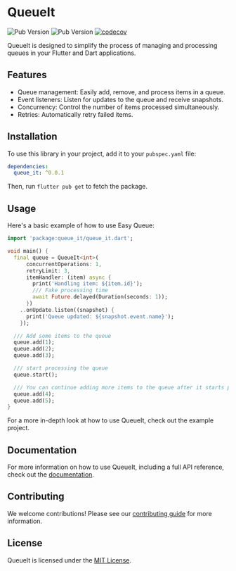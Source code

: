 <!--
This README describes the package. If you publish this package to pub.dev,
this README's contents appear on the landing page for your package.

For information about how to write a good package README, see the guide for
[writing package pages](https://dart.dev/guides/libraries/writing-package-pages).

For general information about developing packages, see the Dart guide for
[creating packages](https://dart.dev/guides/libraries/create-library-packages)
and the Flutter guide for
[developing packages and plugins](https://flutter.dev/developing-packages).
-->

# QueueIt

![Pub Version](https://img.shields.io/pub/v/queue_it?label=queue_it)
![Pub Version](https://img.shields.io/pub/v/flutter_queue_it?label=flutter_queue_it)
[![codecov](https://codecov.io/gh/sharpsan/queue_it_library/graph/badge.svg?token=2YLWI5OLQ3)](https://codecov.io/gh/sharpsan/queue_it_library)

QueueIt is designed to simplify the process of managing and processing queues in your Flutter and Dart
applications.

## Features

- Queue management: Easily add, remove, and process items in a queue.
- Event listeners: Listen for updates to the queue and receive snapshots.
- Concurrency: Control the number of items processed simultaneously.
- Retries: Automatically retry failed items.

## Installation

To use this library in your project, add it to your `pubspec.yaml` file:

```yaml
dependencies:
  queue_it: ^0.0.1
```

Then, run `flutter pub get` to fetch the package.

## Usage

Here's a basic example of how to use Easy Queue:

```dart
import 'package:queue_it/queue_it.dart';

void main() {
  final queue = QueueIt<int>(
      concurrentOperations: 1,
      retryLimit: 3,
      itemHandler: (item) async {
        print('Handling item: ${item.id}');
        /// Fake processing time
        await Future.delayed(Duration(seconds: 1));
      })
    ..onUpdate.listen((snapshot) {
      print('Queue updated: ${snapshot.event.name}');
    });

  /// Add some items to the queue
  queue.add(1);
  queue.add(2);
  queue.add(3);

  /// start processing the queue
  queue.start();

  /// You can continue adding more items to the queue after it starts processing
  queue.add(4);
  queue.add(5);
}
```

For a more in-depth look at how to use QueueIt, check out the example project.

## Documentation

For more information on how to use QueueIt, including a full API reference, check out
the [documentation](https://example.com/docs).

## Contributing

We welcome contributions! Please see our [contributing guide](https://example.com/contributing) for more
information.

## License

QueueIt is licensed under the [MIT License](https://example.com/license).
